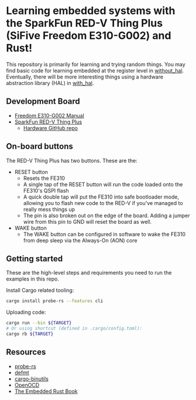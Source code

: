 # Learning embedded systems with the SparkFun RED-V Thing Plus (SiFive Freedom E310-G002) and Rust!

This repository is primarily for learning and trying random things.
You may find basic code for learning embedded at the register level in [without_hal](without_hal).
Eventually, there will be more interesting things using a hardware abstraction library (HAL) in [with_hal](with_hal).


## Development Board
* [Freedom E310-G002 Manual](https://sifive.cdn.prismic.io/sifive/034760b5-ac6a-4b1c-911c-f4148bb2c4a5_fe310-g002-v1p5.pdf)
* [SparkFun RED-V Thing Plus](https://www.sparkfun.com/products/15799)
    - [Hardware GitHub repo](https://github.com/sparkfun/SparkFun_Red-V_Thing_Plus)

## On-board buttons

The RED-V Thing Plus has two buttons. These are the:

* RESET button
    - Resets the FE310
    - A single tap of the RESET button will run the code loaded onto the FE310's QSPI flash
    - A quick double tap will put the FE310 into safe bootloader mode, allowing you to flash new code to the RED-V if you've managed to really mess things up
    - The pin is also broken out on the edge of the board. Adding a jumper wire from this pin to GND will reset the board as well.
* WAKE button
    - The WAKE button can be configured in software to wake the FE310 from deep sleep via the Always-On (AON) core

## Getting started
These are the high-level steps and requirements you need to run the examples in this repo.

Install Cargo related tooling:
```sh
cargo install probe-rs --features cli
```

Uploading code:
```sh
cargo run --bin ${TARGET}
# Or using shortcut (defined in .cargo/config.toml):
cargo rb ${TARGET}
```

## Resources

* [probe-rs](https://github.com/probe-rs/probe-rs)
* [defmt](https://github.com/knurling-rs/defmt)
* [cargo-binutils](https://github.com/rust-embedded/cargo-binutils)
* [OpenOCD](http://openocd.org/)
* [The Embedded Rust Book](https://rust-embedded.github.io/book/)
<!-- * [flip-link](https://github.com/knurling-rs/flip-link) -->


<!-- ## Miscellaneous Commands

```sh
# Flash a program with OpenOCD, replace ${TARGET_BIN} with your binary
openocd -f interface/stlink-v2.cfg -f target/stm32f4x.cfg -c "program ${TARGET_BIN} reset exit 0x08000000"
# Create a raw binary from an ELF, replace ${TARGET_ELF} with your compiled Rust code
# ${TARGET_BIN} can be named whatever you like
cargo objcopy --bin ${TARGET_ELF} -- -O binary ${TARGET_BIN}
# Use OpenOCD to erase all flash memory on target board
openocd -f interface/stlink-v2.cfg -f target/stm32f4x.cfg -c "init; reset halt; stm32f4x mass_erase 0; exit"
# Use semi-hosting to see debug output, requires STlink debugger
openocd -f interface/stlink-v2.cfg -f target/stm32f4x.cfg -c "init; arm semihosting enable"
# Attach to running OpenOCD server via GDB
arm-none-eabi-gdb -q ${TARGET_ELF} -ex "target remote localhost:3333"
``` -->
